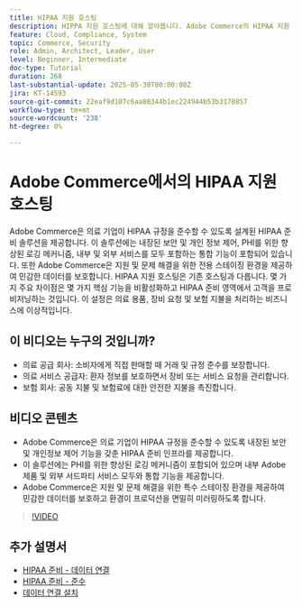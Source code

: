```yaml
---
title: HIPAA 지원 호스팅
description: HIPPA 지원 호스팅에 대해 알아봅니다. Adobe Commerce의 HIPAA 지원 솔루션은 의료 비즈니스에 안전하고 규정을 준수하는 전자 상거래를 보장합니다.
feature: Cloud, Compliance, System
topic: Commerce, Security
role: Admin, Architect, Leader, User
level: Beginner, Intermediate
doc-type: Tutorial
duration: 268
last-substantial-update: 2025-05-30T00:00:00Z
jira: KT-14593
source-git-commit: 22eaf9d107c6aa80344b1ec224944b53b3178857
workflow-type: tm+mt
source-wordcount: '238'
ht-degree: 0%

---
```



# Adobe Commerce에서의 HIPAA 지원 호스팅

Adobe Commerce은 의료 기업이 HIPAA 규정을 준수할 수 있도록 설계된 HIPAA 준비 솔루션을 제공합니다. 이 솔루션에는 내장된 보안 및 개인 정보 제어, PHI를 위한 향상된 로깅 메커니즘, 내부 및 외부 서비스를 모두 포함하는 통합 기능이 포함되어 있습니다. 또한 Adobe Commerce은 지원 및 문제 해결을 위한 전용 스테이징 환경을 제공하여 민감한 데이터를 보호합니다. HIPAA 지원 호스팅은 기존 호스팅과 다릅니다. 몇 가지 주요 차이점은 몇 가지 핵심 기능을 비활성화하고 HIPAA 준비 영역에서 고객을 프로비저닝하는 것입니다. 이 설정은 의료 용품, 장비 요청 및 보험 지불을 처리하는 비즈니스에 이상적입니다.

## 이 비디오는 누구의 것입니까?

* 의료 공급 회사: 소비자에게 직접 판매할 때 거래 및 규정 준수를 보장합니다.
* 의료 서비스 공급자: 환자 정보를 보호하면서 장비 또는 서비스 요청을 관리합니다.
* 보험 회사: 공동 지불 및 보험료에 대한 안전한 지불을 촉진합니다.

## 비디오 콘텐츠

* Adobe Commerce은 의료 기업이 HIPAA 규정을 준수할 수 있도록 내장된 보안 및 개인정보 제어 기능을 갖춘 HIPAA 준비 인프라를 제공합니다.
* 이 솔루션에는 PHI를 위한 향상된 로깅 메커니즘이 포함되어 있으며 내부 Adobe 제품 및 외부 서드파티 서비스 모두와 통합 기능을 제공합니다.
* Adobe Commerce은 지원 및 문제 해결을 위한 특수 스테이징 환경을 제공하여 민감한 데이터를 보호하고 환경이 프로덕션을 면밀히 미러링하도록 합니다.

>[!VIDEO](https://video.tv.adobe.com/v/3463177/?learn=on&enablevpops)

## 추가 설명서

* [HIPAA 준비 - 데이터 연결](https://experienceleague.adobe.com/en/docs/commerce/data-connection/hipaa-readiness)
* [HIPAA 준비 - 준수](https://experienceleague.adobe.com/en/docs/commerce-admin/start/compliance/hipaa-ready-service/overview)
* [데이터 연결 설치](https://experienceleague.adobe.com/en/docs/commerce/data-connection/fundamentals/install)

